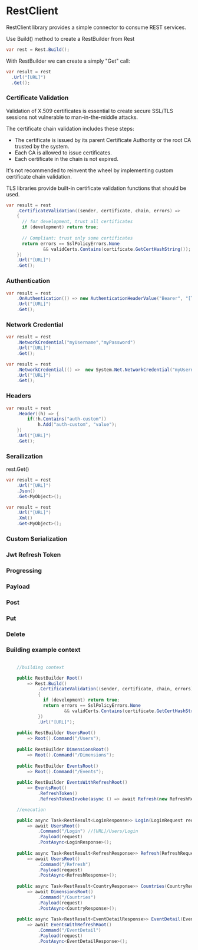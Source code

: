 # RestClient
RestClient library provides a simple connector to consume REST services.

Use Build() method to create a RestBuilder from Rest

```c#
var rest = Rest.Build();
```

With RestBuilder we can create a simply "Get" call:

```c#
var result = rest
  .Url("[URL]")
  .Get(); 
```

### Certificate Validation

Validation of X.509 certificates is essential to create secure SSL/TLS sessions not vulnerable to man-in-the-middle attacks.

The certificate chain validation includes these steps:

* The certificate is issued by its parent Certificate Authority or the root CA trusted by the system.
* Each CA is allowed to issue certificates.
* Each certificate in the chain is not expired.

It's not recommended to reinvent the wheel by implementing custom certificate chain validation.

TLS libraries provide built-in certificate validation functions that should be used.

```c#
var result = rest
    .CertificateValidation((sender, certificate, chain, errors) =>
    {
      // for development, trust all certificates
      if (development) return true; 
      
      // Compliant: trust only some certificates
      return errors == SslPolicyErrors.None 
              && validCerts.Contains(certificate.GetCertHashString()); 
    })
    .Url("[URL]")
    .Get();
```

### Authentication

```c#
var result = rest
    .OnAuthentication(() => new AuthenticationHeaderValue("Bearer", "[Token]"))
    .Url("[URL]")
    .Get();
```

### Network Credential

```c#
var result = rest
    .NetworkCredential("myUsername","myPassword")
    .Url("[URL]")
    .Get();
```

```c#
var result = rest
    .NetworkCredential(() =>  new System.Net.NetworkCredential("myUsername","myPassword"))
    .Url("[URL]")
    .Get();
```

### Headers

```c#
var result = rest
    .Header((h) => {
        if(!h.Contains("auth-custom"))
            h.Add("auth-custom", "value");
    })
    .Url("[URL]")
    .Get();
```

### Serailization
rest.Get<MyObject>()

```c#
var result = rest
    .Url("[URL]")
    .Json()
    .Get<MyObject>();
```


```c#
var result = rest
    .Url("[URL]")
    .Xml()
    .Get<MyObject>();
```

### Custom Serialization


### Jwt Refresh Token


### Progressing


### Payload


### Post


### Put


### Delete


### Building example context

```c#

    //building context

    public RestBuilder Root() 
        => Rest.Build()
            .CertificateValidation((sender, certificate, chain, errors) =>
            {
              if (development) return true; 
              return errors == SslPolicyErrors.None 
                      && validCerts.Contains(certificate.GetCertHashString()); 
            })
            .Url("[URL]");
    
    public RestBuilder UsersRoot() 
        => Root().Command("/Users");
    
    public RestBuilder DimensionsRoot() 
        => Root().Command("/Dimensions");
    
    public RestBuilder EventsRoot() 
        => Root().Command("/Events");
    
    public RestBuilder EventsWithRefreshRoot() 
        => EventsRoot()
            .RefreshToken()
            .RefreshTokenInvoke(async () => await Refresh(new RefreshRequest { }));

    //execution

    public async Task<RestResult<LoginResponse>> Login(LoginRequest request) 
        => await UsersRoot()
            .Command("/Login") //[URL]/Users/Login 
            .Payload(request)
            .PostAsync<LoginResponse>();
    
    public async Task<RestResult<RefreshResponse>> Refresh(RefreshRequest request) 
        => await UsersRoot()
            .Command("/Refresh")
            .Payload(request)
            .PostAsync<RefreshResponse>();
    
    public async Task<RestResult<CountryResponse>> Countries(CountryRequest request) 
        => await DimensionsRoot()
            .Command("/Countries")
            .Payload(request)
            .PostAsync<CountryResponse>();
    
    public async Task<RestResult<EventDetailResponse>> EventDetail(EventDetailRequest request) 
        => await EventsWithRefreshRoot()
            .Command("/EventDetail")
            .Payload(request)
            .PostAsync<EventDetailResponse>();
```

